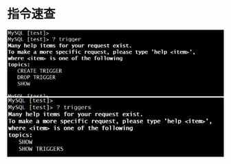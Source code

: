 # 指令速查
![](assets/markdown-img-paste-20200225165300257.png)  
![](assets/markdown-img-paste-20200225165328495.png)
